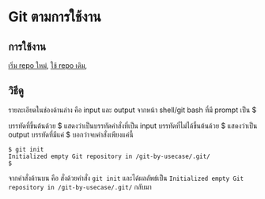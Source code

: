 # Git ตามการใช้งาน

## การใช้งาน

[เริ่ม repo ใหม่](./DOCs/new-repo.md), [ใช้ repo เดิม](./DOCs/clone-repo.md), 

## วิธีดู

รายละเอียดในช่องด้านล่าง คือ input และ output จากหน้า shell/git bash ที่มี prompt เป็น $

บรรทัดที่ขึ้นต้นด้วย $ แสดงว่าเป็นบรรทัดคำสั่งที่เป็น input
บรรทัดที่ไม่ได้ขึ้นต้นด้วย $ แสดงว่าเป็น output
บรรทัดที่มีแค่ $ บอกว่าจบคำสั่งเพียงแค่นี้

```
$ git init
Initialized empty Git repository in /git-by-usecase/.git/
$
```

จากคำสั่งด้านบน คือ สั่งด้วยคำสั่ง ```git init``` และได้ผลลัพธ์เป็น ```Initialized empty Git repository in /git-by-usecase/.git/``` กลับมา